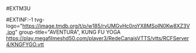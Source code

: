#EXTM3U

#EXTINF:-1 tvg-logo="https://image.tmdb.org/t/p/w185/rvUMGvHc0roYX8MSoIN0Kw8XZ3V.jpg"
group-title="AVENTURA", KUNG FU YOGA
https://play.megafilmeshd50.com/player3/RedeCanaisVTTS/vtts/RCFServer4/KNGFYGO.vtt
